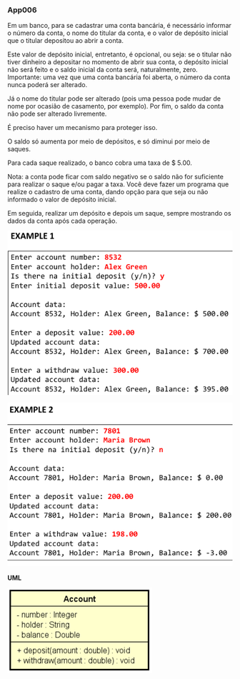 ### App006

Em um banco, para se cadastrar uma conta bancária, é necessário informar o número da conta, o nome do titular da conta, e o valor de depósito inicial que o titular depositou ao abrir a conta.

Este valor de depósito inicial, entretanto, é opcional, ou seja: se o titular não tiver dinheiro a depositar no momento de abrir sua conta, o depósito inicial não será feito e o saldo inicial da conta será, naturalmente, zero.
Importante: uma vez que uma conta bancária foi aberta, o número da conta nunca poderá ser alterado.

Já o nome do titular pode ser alterado (pois uma pessoa pode mudar de nome por ocasião de casamento, por exemplo).
Por fim, o saldo da conta não pode ser alterado livremente.

É preciso haver um mecanismo para proteger isso.

O saldo só aumenta por meio de depósitos, e só diminui por meio de saques.

Para cada saque realizado, o banco cobra uma taxa de $ 5.00.

Nota: a conta pode ficar com saldo negativo se o saldo não for suficiente para realizar o saque e/ou pagar a taxa.
Você deve fazer um programa que realize o cadastro de uma conta, dando opção para que seja ou não informado o valor de depósito inicial.

Em seguida, realizar um depósito e depois um saque, sempre mostrando os dados da conta após cada operação.

![](../assets/fb6f39ec736b0f91648ba4d55219c9b8003f7c30.png)

![](../assets/eb8b41887968d8dee1d0b77bb03f0ab7847308aa.png)

**UML**

![](../assets/73965e960eb8c38ab2209a9030f41c13b2cfabfa.png)
